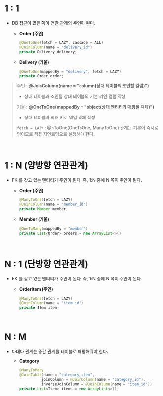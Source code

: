 # 1 : 1

* DB 접근이 많은 쪽이 연관 관계의 주인이 된다.

  * **Order (주인)**

    ```java
    @OneToOne(fetch = LAZY, cascade = ALL)
    @JoinColumn(name = "delivery_id")
    private Delivery delivery;
    ```

  * **Delivery (거울)**

    ```java
    @OneToOne(mappedBy = "delivery", fetch = LAZY)
    private Order order;
    ```

> 주인 : **@JoinColumn(name = "column(상대 테이블의 조인할 컬럼)")**
>
> * 상대 테이블과 조인될 상대 테이블의 기본 키인 컬럼 작성
>
> 거울 : **@OneToOne(mappedBy = "object(상대 엔티티의 매핑될 객체)")**
>
> * 상대 테이블의 외래 키로 엮일 객체 작성
>
> `fetch = LAZY` : @~ToOne(OneToOne, ManyToOne) 관계는 기본이 즉시로딩이므로 직접 지연로딩으로 설정해야 한다.

<br>

# 1 : N (양방향 연관관계)

* FK 를 갖고 있는 엔티티가 주인이 된다. 즉, 1:N 중에 N 쪽이 주인이 된다.

  * **Order (주인)**

    ```java
    @ManyToOne(fetch = LAZY)
    @JoinColumn(name = "member_id")
    private Member member;
    ```

  * **Member (거울)**

    ```java
    @OneToMany(mappedBy = "member")
    private List<Order> orders = new ArrayList<>();
    ```

<br>

# N : 1 (단방향 연관관계)

* FK 를 갖고 있는 엔티티가 주인이 된다. 즉, 1:N 중에 N 쪽이 주인이 된다.

  * **OrderItem (주인)**

    ```java
    @ManyToOne(fetch = LAZY)
    @JoinColumn(name = "item_id")
    private Item item;
    ```

<br>

# N : M 

* 다대다 관계는 중간 관계를 테이블로 매핑해줘야 한다.

  * **Category**

    ```java
    @ManyToMany
    @JoinTable(name = "category_item",
              joinColumn = @JoinColumn(name = "category_id"),
              inverseJoinColumn = @JoinColumn(name = "item_id"))
    private List<Item> items = new ArrayList<>();
    ```

    